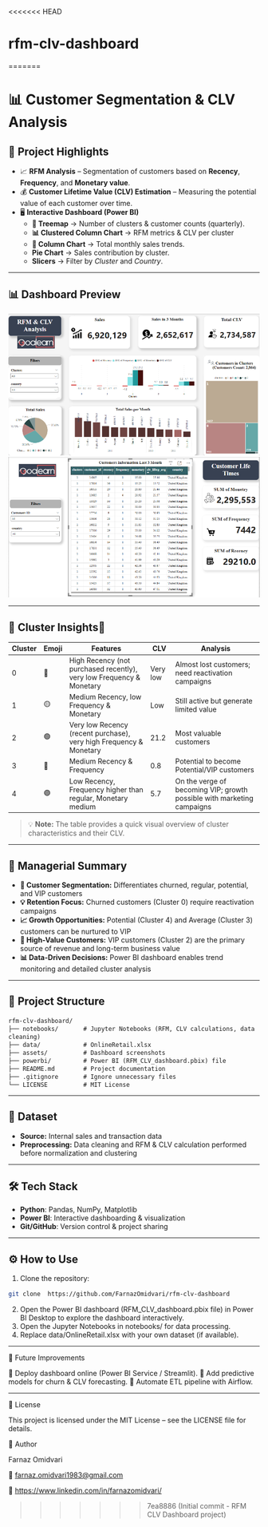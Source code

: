 <<<<<<< HEAD
# rfm-clv-dashboard
=======
# 📊 Customer Segmentation & CLV Analysis

## 🚀 Project Highlights
- 📈 **RFM Analysis** – Segmentation of customers based on **Recency**, **Frequency**, and **Monetary value**.  
- 💰 **Customer Lifetime Value (CLV) Estimation** – Measuring the potential value of each customer over time.  
- 🖥️ **Interactive Dashboard (Power BI)**  
  - **📌 Treemap** → Number of clusters & customer counts (quarterly).
  - **📊 Clustered Column Chart** → RFM metrics & CLV per cluster  
  - **🔎 Column Chart** → Total monthly sales trends.
  - **Pie Chart** → Sales contribution by cluster.
  - **Slicers** → Filter by *Cluster* and *Country*.


---

## 📊 Dashboard Preview

![Dashboard Overview](assets/dashboard_main_page.png)
![Customer Details](assets/dashboard_customer_detail.png)

---

## 📌 Cluster Insightsٰ

| Cluster | Emoji | Features | CLV | Analysis |
|---------|-------|----------|-----|---------|
| 0 | 🔴 | High Recency (not purchased recently), very low Frequency & Monetary | Very low | Almost lost customers; need reactivation campaigns |
| 1 | 🟡 | Medium Recency, low Frequency & Monetary | Low | Still active but generate limited value |
| 2 | 🟢 | Very low Recency (recent purchase), very high Frequency & Monetary | 21.2 | Most valuable customers |
| 3 | 🔵 | Medium Recency & Frequency | 0.8 | Potential to become Potential/VIP customers |
| 4 | 🟣 | Low Recency, Frequency higher than regular, Monetary medium | 5.7 | On the verge of becoming VIP; growth possible with marketing campaigns |

> 💡 **Note:** The table provides a quick visual overview of cluster characteristics and their CLV.

---

## 📝 Managerial Summary

- **🎯 Customer Segmentation:** Differentiates churned, regular, potential, and VIP customers  
- **💡 Retention Focus:** Churned customers (Cluster 0) require reactivation campaigns  
- **📈 Growth Opportunities:** Potential (Cluster 4) and Average (Cluster 3) customers can be nurtured to VIP  
- **💎 High-Value Customers:** VIP customers (Cluster 2) are the primary source of revenue and long-term business value  
- **📊 Data-Driven Decisions:** Power BI dashboard enables trend monitoring and detailed cluster analysis  

---


## 📂 Project Structure

```text
rfm-clv-dashboard/
├── notebooks/       # Jupyter Notebooks (RFM, CLV calculations, data cleaning)
├── data/            # OnlineRetail.xlsx
├── assets/          # Dashboard screenshots
├── powerbi/         # Power BI (RFM_CLV_dashboard.pbix) file
├── README.md        # Project documentation
├── .gitignore       # Ignore unnecessary files
└── LICENSE          # MIT License
```

---

## 📂 Dataset
- **Source:** Internal sales and transaction data  
- **Preprocessing:** Data cleaning and RFM & CLV calculation performed before normalization and clustering  

---

## 🛠️ Tech Stack
- **Python**: Pandas, NumPy, Matplotlib  
- **Power BI**: Interactive dashboarding & visualization  
- **Git/GitHub**: Version control & project sharing  

---

## ⚙️ How to Use
1. Clone the repository:
```bash
git clone  https://github.com/FarnazOmidvari/rfm-clv-dashboard
```

2. Open the Power BI dashboard (RFM_CLV_dashboard.pbix file) in Power BI Desktop to explore the dashboard interactively.
3. Open the Jupyter Notebooks in notebooks/ for data processing.
4. Replace data/OnlineRetail.xlsx with your own dataset (if available).


---

🚧 Future Improvements

🔹 Deploy dashboard online (Power BI Service / Streamlit).
🔹 Add predictive models for churn & CLV forecasting.
🔹 Automate ETL pipeline with Airflow.

---

📜 License

This project is licensed under the MIT License – see the LICENSE
 file for details.

👤 Author

Farnaz Omidvari

📧 farnaz.omidvari1983@gmail.com

💼 https://www.linkedin.com/in/farnazomidvari/

>>>>>>> 7ea8886 (Initial commit - RFM CLV Dashboard project)

